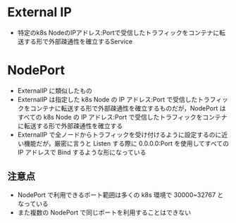 # External IP
- 特定のk8s NodeのIPアドレス:Portで受信したトラフィックをコンテナに転送する形で外部疎通性を確立するService
# NodePort

- ExternalIP に類似したもの
- ExternalIP は指定した k8s Node の IP アドレス:Port で受信したトラフィックをコンテナに転送する形で外部疎通性を確立するものだが，NodePort はすべての k8s Node の IP アドレス:Port で受信したトラフィックをコンテナに転送する形で外部疎通性を確立する
- ExternalIP で全ノードからトラフィックを受け付けるように設定するのに近い機能だが，厳密に言うと Listen する際に 0.0.0.0:Port を使用してすべての IP アドレスで Bind するような形になっている

## 注意点

- NodePort で利用できるポート範囲は多くの k8s 環境で 30000~32767 となっている
- また複数の NodePort で同じポートを利用することはできない
